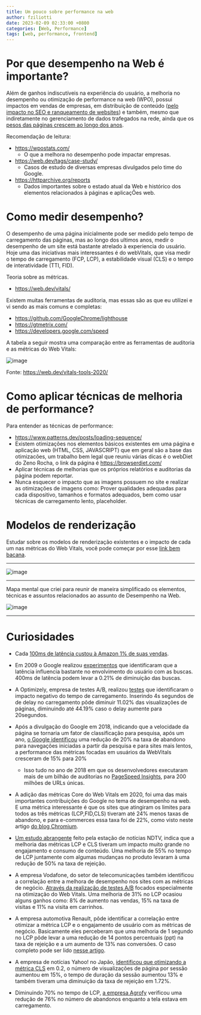 ```yaml
---
title: Um pouco sobre performance na web
author: fziliotti
date: 2023-02-09 02:33:00 +0800
categories: [Web, Performance]
tags: [web, performance, frontend]
---
```


# Por que desempenho na Web é importante?

Além de ganhos indiscutíveis na experiência do usuário, a melhoria no desempenho ou otimização de performance na web (WPO), possui impactos em vendas de empresas, em distribuição de conteúdo ([pelo impacto no SEO e ranqueamento de websites](https://developer.chrome.com/blog/search-ads-speed/#speed-is-now-used-as-a-ranking-factor-for-mobile-searches)) e também, mesmo que indiretamente no gerenciamento de dados trafegados na rede, ainda que os [pesos das páginas crescem ao longo dos anos](https://httparchive.org/reports/page-weight#bytesTotal).

Recomendação de leitura:

- https://wpostats.com/
  - O que a melhora no desempenho pode impactar empresas.
- https://web.dev/tags/case-study/
  - Casos de estudo de diversas empresas divulgados pelo time do Google.
- https://httparchive.org/reports
  - Dados importantes sobre o estado atual da Web e histórico dos elementos relacionados à páginas e aplicaçÕes web.

# Como medir desempenho?

O desempenho de uma página inicialmente pode ser medido pelo tempo de carregamento das páginas, mas ao longo dos ultimos anos, medir o desempenho de um site está bastante atrelado à experiencia do usuário. Hoje uma das iniciativas mais interessantes é do webVitals, que visa medir o tempo de carregamento (FCP, LCP), a estabilidade visual (CLS) e o tempo de interatividade (TTI, FID).

Teoria sobre as métricas.

- https://web.dev/vitals/

Existem muitas ferramentas de auditoria, mas essas são as que eu utilizei e vi sendo as mais comuns e completas:

- https://github.com/GoogleChrome/lighthouse
- https://gtmetrix.com/
- https://developers.google.com/speed

A tabela a seguir mostra uma comparação entre as ferramentas de auditoria e as métricas do Web Vitals:

![image](https://user-images.githubusercontent.com/28535210/184557314-74ca2903-b8d7-4ef1-904e-83738fde1617.png)

Fonte: https://web.dev/vitals-tools-2020/

# Como aplicar técnicas de melhoria de performance?

Para entender as técnicas de performance:

- https://www.patterns.dev/posts/loading-sequence/
- Existem otimizações nos elementos básicos existentes em uma página e aplicação web (HTML, CSS, JAVASCRIPT) que em geral são a base das otimizacões, um trabalho bem legal que reuniu várias dicas é o webDiet do Zeno Rocha, o link da página é https://browserdiet.com/
- Aplicar técnicas de melhorias que os próprios relatórios e auditorias da página podem reportar.
- Nunca esquecer o impacto que as imagens possuem no site e realizar as otimizações de imagens como: Prover qualidades adequadas para cada dispositivo, tamanhos e formatos adequados, bem como usar técnicas de carregamento lento, placeholder.

# Modelos de renderização

Estudar sobre os modelos de renderização existentes e o impacto de cada um nas métricas do Web Vitals, você pode começar por esse [link bem bacana](https://www.patterns.dev/posts/rendering-patterns/).

---

![image](https://user-images.githubusercontent.com/28535210/184284478-09b5289c-aa76-4c0a-8a3f-0b32900221a2.png)

---

Mapa mental que criei para reunir de maneira simplificado os elementos, técnicas e assuntos relacionados ao assunto de Desempenho na Web.

![image](https://user-images.githubusercontent.com/28535210/184283382-f7f62631-b57c-41a7-be9e-4c49aff2fad5.png)

---

# Curiosidades

- Cada [100ms de latência custou à Amazon 1% de suas vendas](https://www.gigaspaces.com/blog/amazon-found-every-100ms-of-latency-cost-them-1-in-sales/).

- Em 2009 o Google realizou [experimentos](https://ai.googleblog.com/2009/06/speed-matters.html) que identificaram que a latência influencia bastante no envolvimento do usuário com as buscas. 400ms de latência podem levar a 0.21% de diminuição das buscas.

- A Optimizely, empresa de testes A/B, realizou [testes](https://blog.optimizely.com/2016/07/13/how-does-page-load-time-impact-engagement/) que identificaram o impacto negativo do tempo de carregamento. Inserindo 4s segundos de de delay no carregamento pôde diminuir 11.02% das visualizações de páginas, diminuindo até 44.19% caso o delay aumente para 20segundos.

- Após a divulgação do Google em 2018, indicando que a velocidade da página se tornaria um fator de classificação para pesquisa, após um ano, [o Google identificou](https://developers.google.com/search/blog/2019/04/user-experience-improvements-with-page) uma redução de 20% na taxa de abandono para navegações iniciadas a partir da pesquisa e para sites mais lentos, a performance das métricas focadas em usuários da WebVitals cresceram de 15% para 20%

  - Isso tudo no ano de 2018 em que os desenvolvedores executaram mais de um bilhão de auditorias no [PageSpeed Insights](https://pagespeed.web.dev/), para 200 milhões de URLs únicas.

- A adição das métricas Core do Web Vitals em 2020, foi uma das mais importantes contribuições do Google no tema de desempenho na web. E uma métrica interessante é que os sites que atingiram os limites para todos as três métricas (LCP,FID,CLS) tiveram até 24% menos taxas de abandono, e para e-commerces essa taxa foi de 22%, como visto neste artigo [do blog Chromium](https://blog.chromium.org/2020/05/the-science-behind-web-vitals.html).

- [Um estudo abrangente](https://web.dev/ndtv/) feito pela estação de notícias NDTV, indica que a melhoria das métricas LCP e CLS tiveram um impacto muito grande no engajamento e consumo de conteúdo. Uma melhoria de 55% no tempo de LCP juntamente com algumas mudanças no produto levaram à uma redução de 50% na taxa de rejeição.

- A empresa Vodafone, do setor de telecomunicações também identificou a correlação entre a melhora de desempenho nos sites com as métricas de negócio. [Através da realização de testes A/B](https://web.dev/vodafone/) focados especialmente na otimização do Web Vitals. Uma melhoria de 31% no LCP ocasiou alguns ganhos como: 8% de aumento nas vendas, 15% na taxa de visitas e 11% na visita em carrinhos.

- A empresa automotiva Renault, pôde identificar a correlação entre otimizar a métrica LCP e o engajamento de usuário com as métricas de negócio. Basicamente eles perceberam que uma melhoria de 1 segundo no LCP pôde levar a uma redução de 14 pontos percentuais (ppt) na taxa de rejeição e a um aumento de 13% nas conversões. O caso completo pode ser lido [nesse artigo](https://web.dev/renault/).

- A empresa de notícias Yahoo! no Japão, [identificou que otimizando a métrica CLS](https://web.dev/yahoo-japan-news/) em 0.2, o número de visualizações de página por sessão aumentou em 15%, o tempo de duração da sessão aumentou 13% e também tiveram uma diminuição da taxa de rejeição em 1.72%.

- Diminuindo 70% no tempo de LCP, [a empresa Agrofy](https://web.dev/agrofy/) verificou uma redução de 76% no número de abandonos enquanto a tela estava em carregamento.

